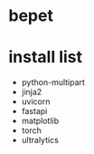 # bepet

# install list
- python-multipart
- jinja2
- uvicorn
- fastapi
- matplotlib
- torch
- ultralytics